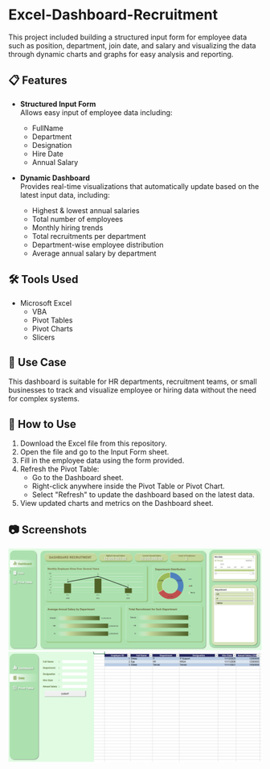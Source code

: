 # Excel-Dashboard-Recruitment
This project included building a structured input form for employee data such as position, department, join date, and salary and visualizing the data through dynamic charts and graphs for easy analysis and reporting.

## 📋 Features

- **Structured Input Form**  
  Allows easy input of employee data including:
  - FullName
  - Department
  - Designation
  - Hire Date
  - Annual Salary

- **Dynamic Dashboard**  
  Provides real-time visualizations that automatically update based on the latest input data, including:
  - Highest & lowest annual salaries  
  - Total number of employees  
  - Monthly hiring trends  
  - Total recruitments per department  
  - Department-wise employee distribution  
  - Average annual salary by department

## 🛠️ Tools Used

- Microsoft Excel  
  - VBA  
  - Pivot Tables  
  - Pivot Charts  
  - Slicers  

## 📌 Use Case

This dashboard is suitable for HR departments, recruitment teams, or small businesses to track and visualize employee or hiring data without the need for complex systems.

## 📎 How to Use

1. Download the Excel file from this repository.
2. Open the file and go to the Input Form sheet.
3. Fill in the employee data using the form provided.
4. Refresh the Pivot Table:
     - Go to the Dashboard sheet.
     - Right-click anywhere inside the Pivot Table or Pivot Chart.
     - Select "Refresh" to update the dashboard based on the latest data.
6. View updated charts and metrics on the Dashboard sheet.

## 📷 Screenshots
![Dashboard](assets/Dashboard.png)
![Input Form](assets/Input_form.png)

